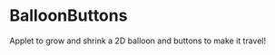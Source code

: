 BalloonButtons
==============

Applet to grow and shrink a 2D balloon and buttons to make it travel!
